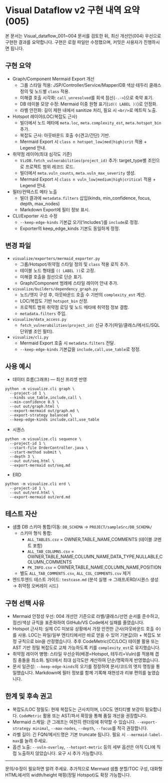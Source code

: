 # Visual Dataflow v2 구현 내역 요약 (005)

본 문서는 Visual_dataflow_001~004 문서를 검토한 뒤, 최신 개선안(004) 우선으로 구현한 결과를 요약합니다. 구현은 로컬 파일만 수정했으며, 커밋은 사용자가 진행하시면 됩니다.

## 구현 요약
- Graph/Component Mermaid Export 개선
  - 그룹 스타일 적용: JSP/Controller/Service/Mapper/DB 색상·테두리 클래스 정의 및 노드별 `class` 적용.
  - 미해결 호출 시각화: `call_unresolved`를 회색 점선(`-.->`)으로 축약 표기.
  - DB 테이블 모양 수정: Mermaid 이중 원형 표기(`id(( LABEL ))`)로 안정화.
  - 라벨 안전화: 길이 제한 내에서 sanitize 처리, 필요 시 `<br/>`로 메트릭 노출.
- Hotspot 레이어(LOC/복잡도 근사)
  - 빌더에서 노드 메타에 `meta.loc`, `meta.complexity_est`, `meta.hotspot_bin` 추가.
  - 복잡도 근사: 아웃바운드 호출 수(견고/간단) 기반.
  - Mermaid Export 시 `class n hotspot_low|med|high|crit` 적용 + Legend 안내.
- 취약점 레이어(최대 심각도 기준)
  - `VizDB.fetch_vulnerabilities(project_id)` 추가: target_type별 조인으로 프로젝트 범위 레코드 로드.
  - 빌더에서 `meta.vuln_counts`, `meta.vuln_max_severity` 생성.
  - Mermaid Export 시 `class n vuln_low|medium|high|critical` 적용 + Legend 안내.
- 필터/컨텍스트 메타 노출
  - 빌더 결과에 `metadata.filters` 삽입(kinds, min_confidence, focus, depth, max_nodes)
  - Markdown Export에 필터 정보 표시.
- CLI/Exporter 사소 수정
  - `--keep-edge-kinds` 기본값 오기(‘includes’)를 `include`로 정정.
  - Exporter의 keep_edge_kinds 기본도 동일하게 정정.

## 변경 파일
- `visualize/exporters/mermaid_exporter.py`
  - 그룹/Hotspot/취약점 스타일 정의 및 `class` 적용 로직 추가.
  - 테이블 노드 형태를 `(( LABEL ))`로 고정.
  - 미해결 호출을 점선으로 단순 표기.
  - Graph/Component 범례에 스타일 레이어 안내 추가.
- `visualize/builders/dependency_graph.py`
  - 노드/엣지 구성 후, 아웃바운드 호출 수 기반의 `complexity_est` 계산.
  - LOC/복잡도 기반 `hotspot_bin` 산정.
  - 프로젝트 범위 취약점 로딩 및 노드 메타에 취약점 정보 결합.
  - `metadata.filters` 주입.
- `visualize/data_access.py`
  - `fetch_vulnerabilities(project_id)` 신규 추가(파일/클래스/메서드/SQL 단위별 조인 필터).
- `visualize/cli.py`
  - Mermaid Export 호출 시 `metadata.filters` 전달.
  - `--keep-edge-kinds` 기본값을 `include,call,use_table`로 정정.

## 사용 예시
- 데이터 흐름(그래프) — 최신 프리셋 반영
```
python -m visualize.cli graph \
  --project-id 1 \
  --kinds use_table,include,call \
  --min-confidence 0.5 \
  --out out/graph.html \
  --export-mermaid out/graph.md \
  --export-strategy balanced \
  --keep-edge-kinds include,call,use_table
```
- 시퀀스
```
python -m visualize.cli sequence \
  --project-id 1 \
  --start-file OrderController.java \
  --start-method submit \
  --depth 3 \
  --out out/seq.html \
  --export-mermaid out/seq.md
```
- ERD
```
python -m visualize.cli erd \
  --project-id 1 \
  --out out/erd.html \
  --export-mermaid out/erd.md
```

## 테스트 자산
- 샘플 DB 스키마 통합/이동: `DB_SCHEMA` → `PROJECT/sampleSrc/DB_SCHEMA/`
  - 스키마 형식 통합: 
    - `ALL_TABLES.csv` = OWNER,TABLE_NAME,COMMENTS (테이블 코멘트 포함)
    - `ALL_TAB_COLUMNS.csv` = OWNER,TABLE_NAME,COLUMN_NAME,DATA_TYPE,NULLABLE,COLUMN_COMMENTS
    - `PK_INFO.csv` = OWNER,TABLE_NAME,COLUMN_NAME,POSITION
  - 별도 `ALL_TAB_COMMENTS.csv`, `ALL_COL_COMMENTS.csv` 제거
- 엔드투엔드 테스트 가이드: `testcase.md` (분석 실행 → 그래프/ERD/시퀀스 생성 → 취약점 오버레이 시드)

## 구현 선택 사유
- Mermaid 안정성 우선: 004 개선안 기준으로 라벨/클래스/선언 순서를 준수하고, 점선/색상 규칙을 표준화하여 GitHub/VS Code에서 실패를 줄였습니다.
- Hotspot 근사치: 실제 CC 미보유 상황에서 가장 안전한 근사(아웃바운드 호출 수)를 사용. LOC는 파일/일부 엔티티에서만 바로 얻을 수 있어 기본값(0) + 복잡도 보정 규칙으로 bin을 산정했습니다. 추후 CodeMetric(CC/LOC) 테이블 활용 또는 AST 기반 정밀 복잡도로 교체 가능하도록 키를 `complexity_est`로 유지했습니다.
- 취약점 레이어 병행: 스타일 우선순위(배경=Hotspot, 테두리=Vuln)를 적용해 겹침 충돌을 최소화. 빌더에서 최대 심각도만 계산하여 단순/명확하게 반영했습니다.
- 문서 일관성: `--keep-edge-kinds`의 오기를 정정하여 문서/코드의 엣지 명칭을 통일했습니다. Markdown에 필터 정보를 함께 기록해 재현성과 리뷰 편의를 높였습니다.

## 한계 및 후속 권고
- 복잡도/LOC 정밀도: 현재 복잡도는 근사치이며, LOC도 엔티티별 보강이 필요합니다. `CodeMetric` 활용 또는 AST/파서 확장을 통해 품질 개선을 권장합니다.
- Mermaid 스케일: 큰 그래프는 여전히 렌더링에 취약할 수 있습니다. `--export-strategy minimal`, `--max-nodes`, `--depth`, `--focus`를 적극 권장합니다.
- 라벨 길이: 긴 FQN/메서드명은 기본 truncate 됩니다. 필요 시 `--mermaid-label-max`를 늘려 주세요.
- 옵션 노출: `--vuln-overlay`, `--hotspot-metric` 등의 세부 옵션은 아직 CLI에 직접 노출하지 않았습니다. 요구 시 추가 가능합니다.

---

문의/수정이 필요하면 알려 주세요. 추가적으로 Mermaid 샘플 분할/TOC 구성, 대화형 HTML에서의 width/height 매핑(정밀 Hotspot)도 확장 가능합니다.
